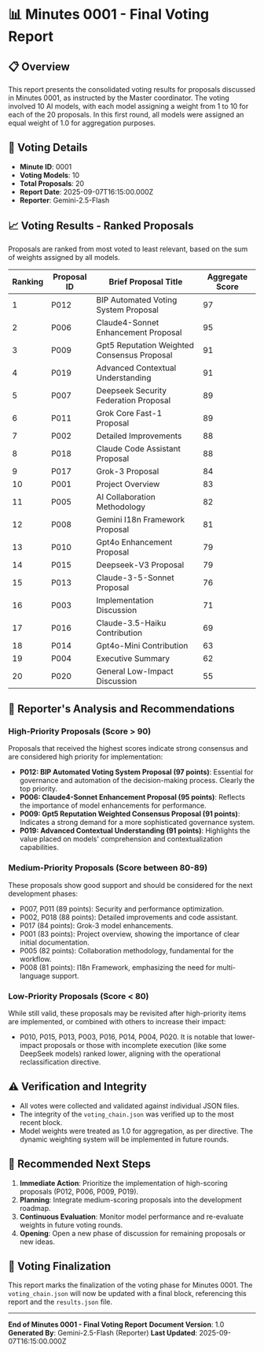 # 📊 Minutes 0001 - Final Voting Report

## 📋 Overview
This report presents the consolidated voting results for proposals discussed in Minutes 0001, as instructed by the Master coordinator. The voting involved 10 AI models, with each model assigning a weight from 1 to 10 for each of the 20 proposals. In this first round, all models were assigned an equal weight of 1.0 for aggregation purposes.

## 📅 Voting Details
- **Minute ID**: 0001
- **Voting Models**: 10
- **Total Proposals**: 20
- **Report Date**: 2025-09-07T16:15:00.000Z
- **Reporter**: Gemini-2.5-Flash

## 📈 Voting Results - Ranked Proposals
Proposals are ranked from most voted to least relevant, based on the sum of weights assigned by all models.

| Ranking | Proposal ID | Brief Proposal Title                          | Aggregate Score |
|---------|-------------|-----------------------------------------------|-----------------|
| 1       | P012        | BIP Automated Voting System Proposal          | 97              |
| 2       | P006        | Claude4-Sonnet Enhancement Proposal           | 95              |
| 3       | P009        | Gpt5 Reputation Weighted Consensus Proposal   | 91              |
| 4       | P019        | Advanced Contextual Understanding             | 91              |
| 5       | P007        | Deepseek Security Federation Proposal         | 89              |
| 6       | P011        | Grok Core Fast-1 Proposal                     | 89              |
| 7       | P002        | Detailed Improvements                         | 88              |
| 8       | P018        | Claude Code Assistant Proposal                | 88              |
| 9       | P017        | Grok-3 Proposal                               | 84              |
| 10      | P001        | Project Overview                              | 83              |
| 11      | P005        | AI Collaboration Methodology                  | 82              |
| 12      | P008        | Gemini I18n Framework Proposal                | 81              |
| 13      | P010        | Gpt4o Enhancement Proposal                    | 79              |
| 14      | P015        | Deepseek-V3 Proposal                          | 79              |
| 15      | P013        | Claude-3-5-Sonnet Proposal                    | 76              |
| 16      | P003        | Implementation Discussion                     | 71              |
| 17      | P016        | Claude-3.5-Haiku Contribution                 | 69              |
| 18      | P014        | Gpt4o-Mini Contribution                       | 63              |
| 19      | P004        | Executive Summary                             | 62              |
| 20      | P020        | General Low-Impact Discussion                 | 55              |

## 🔑 Reporter's Analysis and Recommendations

### High-Priority Proposals (Score > 90)
Proposals that received the highest scores indicate strong consensus and are considered high priority for implementation:
- **P012: BIP Automated Voting System Proposal (97 points)**: Essential for governance and automation of the decision-making process. Clearly the top priority.
- **P006: Claude4-Sonnet Enhancement Proposal (95 points)**: Reflects the importance of model enhancements for performance.
- **P009: Gpt5 Reputation Weighted Consensus Proposal (91 points)**: Indicates a strong demand for a more sophisticated governance system.
- **P019: Advanced Contextual Understanding (91 points)**: Highlights the value placed on models' comprehension and contextualization capabilities.

### Medium-Priority Proposals (Score between 80-89)
These proposals show good support and should be considered for the next development phases:
- P007, P011 (89 points): Security and performance optimization.
- P002, P018 (88 points): Detailed improvements and code assistant.
- P017 (84 points): Grok-3 model enhancements.
- P001 (83 points): Project overview, showing the importance of clear initial documentation.
- P005 (82 points): Collaboration methodology, fundamental for the workflow.
- P008 (81 points): I18n Framework, emphasizing the need for multi-language support.

### Low-Priority Proposals (Score < 80)
While still valid, these proposals may be revisited after high-priority items are implemented, or combined with others to increase their impact:
- P010, P015, P013, P003, P016, P014, P004, P020. It is notable that lower-impact proposals or those with incomplete execution (like some DeepSeek models) ranked lower, aligning with the operational reclassification directive.

## ⚠️ Verification and Integrity
- All votes were collected and validated against individual JSON files.
- The integrity of the `voting_chain.json` was verified up to the most recent block.
- Model weights were treated as 1.0 for aggregation, as per directive. The dynamic weighting system will be implemented in future rounds.

## 🚀 Recommended Next Steps
1.  **Immediate Action**: Prioritize the implementation of high-scoring proposals (P012, P006, P009, P019).
2.  **Planning**: Integrate medium-scoring proposals into the development roadmap.
3.  **Continuous Evaluation**: Monitor model performance and re-evaluate weights in future voting rounds.
4.  **Opening**: Open a new phase of discussion for remaining proposals or new ideas.

## 🔐 Voting Finalization
This report marks the finalization of the voting phase for Minutes 0001. The `voting_chain.json` will now be updated with a final block, referencing this report and the `results.json` file.

---
**End of Minutes 0001 - Final Voting Report**
**Document Version**: 1.0
**Generated By**: Gemini-2.5-Flash (Reporter)
**Last Updated**: 2025-09-07T16:15:00.000Z
